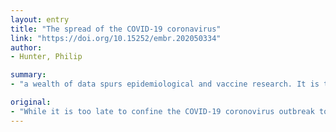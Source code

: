 ```yaml
---
layout: entry
title: "The spread of the COVID-19 coronavirus"
link: "https://doi.org/10.15252/embr.202050334"
author:
- Hunter, Philip

summary:
- "a wealth of data spurs epidemiological and vaccine research. It is too late to confine the COVID-19 coronovirus outbreak to China. Data spurs research on vaccines and vaccines. Vaccine research is needed to find out if it's too late. CoVID19 could be confined to China, but data is not enough. A wealth of research spurs the study of vaccines, epidemiology."

original:
- "While it is too late to confine the COVID-19 coronovirus outbreak to China, a wealth of data spurs epidemiological and vaccine research."
---
```



